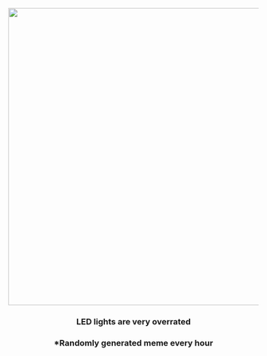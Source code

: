 <p align="center">
        <img src="https://i.redd.it/hfroerqhjlx91.jpg" width="600" height="600">
        </p>
        <h3 align="center">LED lights are very overrated</h3>
        <h3 align="center">*Randomly generated meme every hour</h3>
    